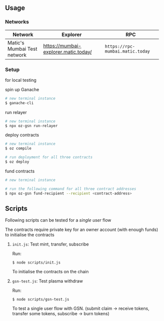 ## Usage

### Networks
|Network|Explorer|RPC|
|---|---|---|
|Matic's Mumbai Test network|https://mumbai-explorer.matic.today/|`https://rpc-mumbai.matic.today`|

### Setup

for local testing

spin up Ganache
```bash
# new terminal instance
$ ganache-cli
```

run relayer
```bash
# new terminal instance
$ npx oz-gsn run-relayer
```

deploy contracts
```bash
# new terminal instance
$ oz compile

# run deployment for all three contracts
$ oz deploy
```

fund contracts
```bash
# new terminal instance

# run the following command for all three contract addresses
$ npx oz-gsn fund-recipient --recipient <contract-address>
```

## Scripts

Following scripts can be tested for a *single user* flow

The contracts require private key for an owner account (with enough funds) to initialise the contracts

1. `init.js`: Test mint, transfer, subscribe
   
   Run:
   ```
   $ node scripts/init.js
   ```
   To initialise the contracts on the chain 
2. `gsn-test.js`: Test plasma withdraw
   
   Run:
   ```
   $ node scripts/gsn-test.js
   ```
   To test a single user flow with GSN. (submit claim -> receive tokens, transfer some tokens, subscribe -> burn tokens)